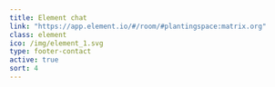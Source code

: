 ```yaml
---
title: Element chat
link: "https://app.element.io/#/room/#plantingspace:matrix.org"
class: element
ico: /img/element_1.svg
type: footer-contact
active: true
sort: 4
---
```

